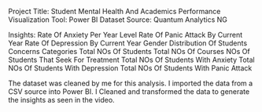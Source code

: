 Project Title: Student Mental Health And Academics Performance
Visualization Tool: Power BI
Dataset Source: Quantum Analytics NG

Insights:
Rate Of Anxiety Per Year Level
Rate Of Panic Attack By Current Year
Rate Of Depression By Current Year
Gender Distribution Of Students
Concerns Categories
Total NOs Of Students
Total NOs Of Courses
NOs Of Students That Seek For Treatment
Total NOs Of Students With Anxiety
Total NOs Of Students With Depression
Total NOs Of Students With Panic Attack


The dataset was cleaned by me for this analysis. I imported the data from a CSV source into Power BI. I Cleaned and transformed the data to generate the insights as seen in the video.

